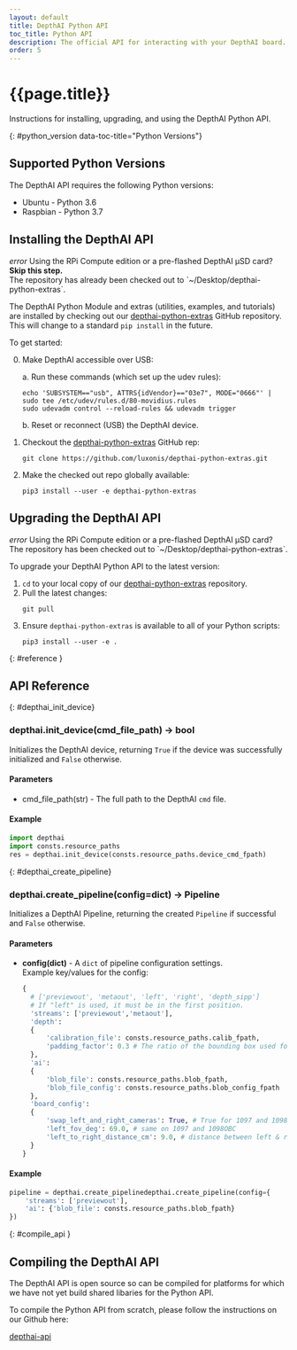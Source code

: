 ```yaml
---
layout: default
title: DepthAI Python API
toc_title: Python API
description: The official API for interacting with your DepthAI board.
order: 5
---
```


# {{page.title}}

Instructions for installing, upgrading, and using the DepthAI Python API.

{: #python_version data-toc-title="Python Versions"}
## Supported Python Versions

The DepthAI API requires the following Python versions:

* Ubuntu - Python 3.6
* Raspbian - Python 3.7

<h2 id="install" data-toc-title="Installation">Installing the DepthAI API</h2>

<div class="alert alert-primary" role="alert">
<i class="material-icons">
error
</i>
  Using the RPi Compute edition or a pre-flashed DepthAI µSD card? <strong>Skip this step.</strong><br/>
  <span class="small">The repository has already been checked out to `~/Desktop/depthai-python-extras`.</span>
</div>

The DepthAI Python Module and extras (utilities, examples, and tutorials) are installed by checking out our [depthai-python-extras](https://github.com/luxonis/depthai-python-extras) GitHub repository. This will change to a standard `pip install` in the future.

To get started:

0. Make DepthAI accessible over USB:

    a. Run these commands (which set up the udev rules):

    ```
    echo 'SUBSYSTEM=="usb", ATTRS{idVendor}=="03e7", MODE="0666"' | sudo tee /etc/udev/rules.d/80-movidius.rules
    sudo udevadm control --reload-rules && udevadm trigger
    ```
    
    b. Reset or reconnect (USB) the DepthAI device.

1. Checkout the [depthai-python-extras](https://github.com/luxonis/depthai-python-extras) GitHub rep:
    ```
    git clone https://github.com/luxonis/depthai-python-extras.git
    ```
2. Make the checked out repo globally available:
    ```
    pip3 install --user -e depthai-python-extras
    ```

<h2 id="upgrade" data-toc-title="Upgrading">Upgrading the DepthAI API</h2>

<div class="alert alert-primary" role="alert">
<i class="material-icons">
error
</i>
  Using the RPi Compute edition or a pre-flashed DepthAI µSD card?<br/>
  <span class="small">The repository has been checked out to `~/Desktop/depthai-python-extras`.</span>
</div>


To upgrade your DepthAI Python API to the latest version:

1. `cd` to your local copy of our [depthai-python-extras](https://github.com/luxonis/depthai-python-extras) repository.
2. Pull the latest changes:
    ```
    git pull
    ```
3. Ensure `depthai-python-extras` is available to all of your Python scripts:
    ```
    pip3 install --user -e .
    ```

{: #reference }
## API Reference

{: #depthai_init_device}
### depthai.init_device(cmd_file_path) → bool

Initializes the DepthAI device, returning `True` if the device was successfully initialized and `False` otherwise.

#### Parameters

* cmd_file_path(str) - The full path to the DepthAI `cmd` file.

#### Example

```py
import depthai
import consts.resource_paths
res = depthai.init_device(consts.resource_paths.device_cmd_fpath)
```

{: #depthai_create_pipeline}
### depthai.create_pipeline(config=dict) → Pipeline

Initializes a DepthAI Pipeline, returning the created `Pipeline` if successful and `False` otherwise.

#### Parameters

* __config(dict)__ -  A `dict` of pipeline configuration settings.
    <br/>Example key/values for the config:
    ```py
    {
      # ['previewout', 'metaout', 'left', 'right', 'depth_sipp']
      # If "left" is used, it must be in the first position.
      'streams': ['previewout','metaout'],
      'depth':
      {
          'calibration_file': consts.resource_paths.calib_fpath,
          'padding_factor': 0.3 # The ratio of the bounding box used for object detection
      },
      'ai':
      {
          'blob_file': consts.resource_paths.blob_fpath,
          'blob_file_config': consts.resource_paths.blob_config_fpath
      },
      'board_config':
      {
          'swap_left_and_right_cameras': True, # True for 1097 and 1098OBC
          'left_fov_deg': 69.0, # same on 1097 and 1098OBC
          'left_to_right_distance_cm': 9.0, # distance between left & right grayscale cameras
      }
    }
    ```

#### Example

```py
pipeline = depthai.create_pipelinedepthai.create_pipeline(config={
    'streams': ['previewout'],
    'ai': {'blob_file': consts.resource_paths.blob_fpath}
})
```


{: #compile_api }
## Compiling the DepthAI API

The DepthAI API is open source so can be compiled for platforms for which we have not yet build shared libaries for the Python API.

To compile the Python API from scratch, please follow the instructions on our Github here:

[depthai-api](https://github.com/luxonis/depthai-api)


